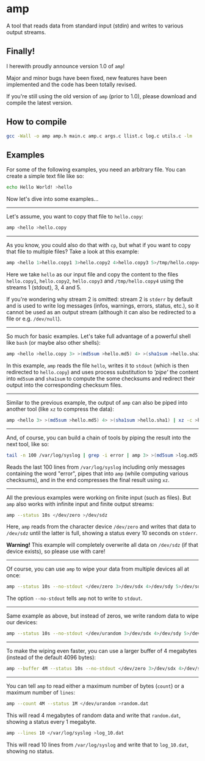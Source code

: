 # amp
A tool that reads data from standard input (stdin) and writes to various output streams.

## Finally!

I herewith proudly announce version 1.0 of `amp`!

Major and minor bugs have been fixed, new features have been implemented and the code has been totally revised.

If you're still using the old version of `amp` (prior to 1.0), please download and compile the latest version.

## How to compile

```bash
gcc -Wall -o amp amp.h main.c amp.c args.c llist.c log.c utils.c -lm
```

## Examples

For some of the following examples, you need an arbitrary file. You can create a simple text file like so:

```bash
echo Hello World! >hello
```

Now let's dive into some examples...

---

Let's assume, you want to copy that file to `hello.copy`:

```bash
amp <hello >hello.copy
```

---

As you know, you could also do that with `cp`, but what if you want to copy that file to multiple files? Take a look at this example:

```bash
amp <hello 1>hello.copy1 3>hello.copy2 4>hello.copy3 5>/tmp/hello.copy4
```

Here we take `hello` as our input file and copy the content to the files `hello.copy1`, `hello.copy2`, `hello.copy3` and `/tmp/hello.copy4` using the streams 1 (stdout), 3, 4 and 5.

If you're wondering why stream 2 is omitted: stream 2 is `stderr` by default and is used to write log messages (infos, warnings, errors, status, etc.), so it cannot be used as an output stream (although it can also be redirected to a file or e.g. `/dev/null`).

---

So much for basic examples. Let's take full advantage of a powerful shell like `bash` (or maybe also other shells):

```bash
amp <hello >hello.copy 3> >(md5sum >hello.md5) 4> >(sha1sum >hello.sha1)
```

In this example, `amp` reads the file `hello`, writes it to `stdout` (which is then redirected to `hello.copy`) and uses process substitution to *'pipe'* the content into `md5sum` and `sha1sum` to compute the some checksums and redirect their output into the corresponding checksum files.

---

Similar to the previous example, the output of `amp` can also be piped into another tool (like `xz` to compress the data):

```bash
amp <hello 3> >(md5sum >hello.md5) 4> >(sha1sum >hello.sha1) | xz -c >hello.xz
```

---

And, of course, you can build a chain of tools by piping the result into the next tool, like so:

```bash
tail -n 100 /var/log/syslog | grep -i error | amp 3> >(md5sum >log.md5) 4> >(sha1sum >log.sha1) | xz -c >log.xz
```

Reads the last 100 lines from `/var/log/syslog` including only messages containing the word "error", pipes that into `amp` (while computing various checksums), and in the end compresses the final result using `xz`.

---

All the previous examples were working on finite input (such as files). But `amp` also works with infinite input and finite output streams:

```bash
amp --status 10s </dev/zero >/dev/sdz
```

Here, `amp` reads from the character device `/dev/zero` and writes that data to `/dev/sdz` until the latter is full, showing a status every 10 seconds on `stderr`.

**Warning!** This example will completely overwrite all data on `/dev/sdz` (if that device exists), so please use with care!

---

Of course, you can use `amp` to wipe your data from multiple devices all at once:

```bash
amp --status 10s --no-stdout </dev/zero 3>/dev/sdx 4>/dev/sdy 5>/dev/sdz
```

The option `--no-stdout` tells `amp` not to write to `stdout`.

---

Same example as above, but instead of zeros, we write random data to wipe our devices:

```bash
amp --status 10s --no-stdout </dev/urandom 3>/dev/sdx 4>/dev/sdy 5>/dev/sdz
```

---

To make the wiping even faster, you can use a larger buffer of 4 megabytes (instead of the default 4096 bytes):

```bash
amp --buffer 4M --status 10s --no-stdout </dev/zero 3>/dev/sdx 4>/dev/sdy 5>/dev/sdz
```

---

You can tell `amp` to read either a maximum number of bytes (`count`) or a maximum number of `lines`:

```bash
amp --count 4M --status 1M </dev/urandom >random.dat
```

This will read 4 megabytes of random data and write that `random.dat`, showing a status every 1 megabyte.

```bash
amp --lines 10 </var/log/syslog >log_10.dat
```

This will read 10 lines from `/var/log/syslog` and write that to `log_10.dat`, showing no status.
